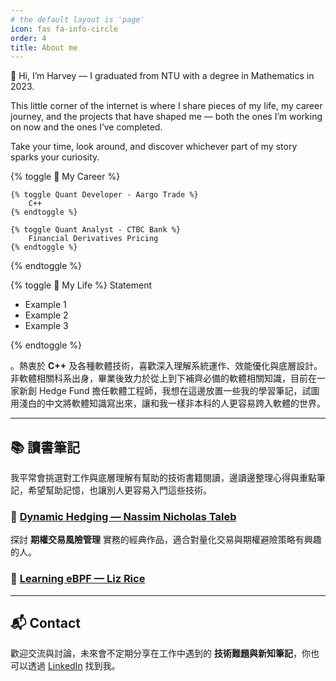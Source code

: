 ```yaml
---
# the default layout is 'page'
icon: fas fa-info-circle
order: 4
title: About me
---
```


👋 Hi, I’m Harvey — I graduated from NTU with a degree in Mathematics in 2023.

This little corner of the internet is where I share pieces of my life, my career journey, and the projects that have shaped me — both the ones I’m working on now and the ones I’ve completed.

Take your time, look around, and discover whichever part of my story sparks your curiosity.

{% toggle 💼 My Career %}

    {% toggle Quant Developer - Aargo Trade %}
        C++
    {% endtoggle %}
    
    {% toggle Quant Analyst - CTBC Bank %}
        Financial Derivatives Pricing
    {% endtoggle %}

{% endtoggle %}

{% toggle 🌱 My Life %}
Statement
- Example 1
- Example 2
- Example 3

{% endtoggle %}

。熱衷於 **C++** 及各種軟體技術，喜歡深入理解系統運作、效能優化與底層設計。非軟體相關科系出身，畢業後致力於從上到下補齊必備的軟體相關知識，目前在一家新創 Hedge Fund 擔任軟體工程師，我想在這邊放置一些我的學習筆記，試圖用淺白的中文將軟體知識寫出來，讓和我一樣非本科的人更容易跨入軟體的世界。

---

## 📚 讀書筆記

我平常會挑選對工作與底層理解有幫助的技術書籍閱讀，邊讀邊整理心得與重點筆記，希望幫助記憶，也讓別人更容易入門這些技術。 

### 🔹 [Dynamic Hedging — Nassim Nicholas Taleb](/posts/note-dynamic-hedging)
探討 **期權交易風險管理** 實務的經典作品，適合對量化交易與期權避險策略有興趣的人。  

### 🔹 [Learning eBPF — Liz Rice](/posts/note-learning-ebpf)

---

## 📬 Contact

歡迎交流與討論，未來會不定期分享在工作中遇到的 **技術難題與新知筆記**，你也可以透過 [LinkedIn](https://www.linkedin.com/in/harveywu-k/) 找到我。




